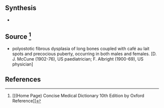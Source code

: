 ## Synthesis
- 
## Source [^1]
- polyostotic fibrous dysplasia of long bones coupled with café au lait spots and precocious puberty, occurring in both males and females. \[D. J. McCune (1902-76), US paediatrician; F. Albright (1900-69), US physician]
## References

[^1]: [[(Home Page) Concise Medical Dictionary 10th Edition by Oxford Reference]]